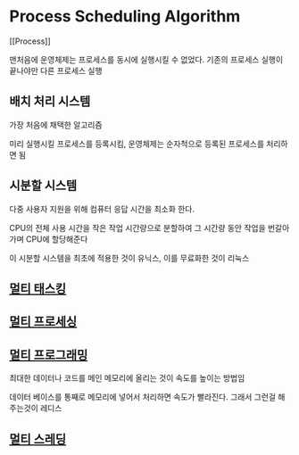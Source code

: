 # Process Scheduling Algorithm

[[Process]]

맨처음에 운영체제는 프로세스를 동시에 실행시킬 수 없었다.
기존의 프로세스 실행이 끝나야만 다른 프로세스 실행

## 배치 처리 시스템 
가장 처음에 채택한 알고리즘

미리 실행시킬 프로세스를 등록시킴, 운영체제는 순자척으로 등록된 프로세스를 처리하면 됨

## 시분할 시스템
다중 사용자 지원을 위해 컴퓨터 응답 시간을 최소화 한다.

CPU의 전체 사용 시간을 작은 작업 시간량으로 분할하여 그 시간량 동안 작업을 번갈아가며 CPU에 할당해준다

이 시분할 시스템을 최초에 적용한 것이 유닉스, 이를 무료화한 것이 리눅스

## [멀티 태스킹](Multi_tasking.md)

## [멀티 프로세싱](Multi_processing.md)

## [멀티 프로그래밍](Multi_programming)

최대한 데이터나 코드를 메인 메모리에 올리는 것이 속도를 높이는 방법임

데이터 베이스를 통째로 메모리에 넣어서 처리하면 속도가 빨라진다.
그래서 그런걸 해주는것이 레디스 

## [멀티 스레딩](Multi_threading.md)
